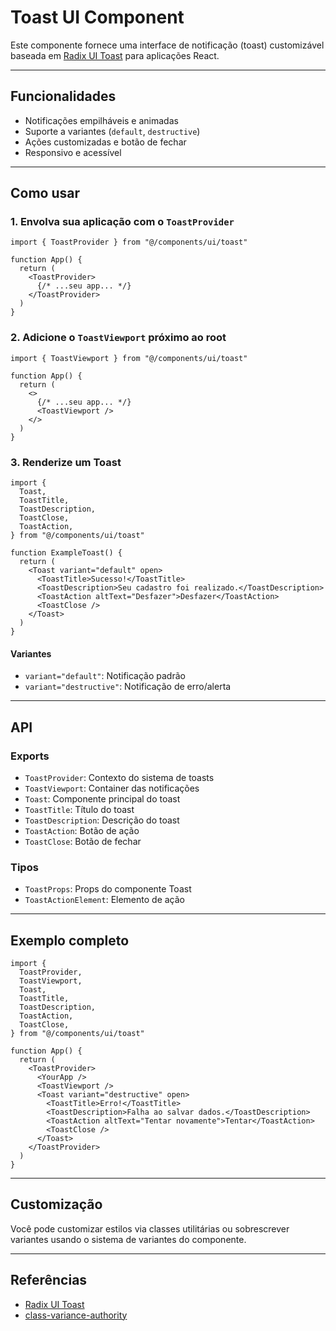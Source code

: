 # Toast UI Component

Este componente fornece uma interface de notificação (toast) customizável baseada em [Radix UI Toast](https://www.radix-ui.com/primitives/docs/components/toast) para aplicações React.

---

## Funcionalidades

- Notificações empilháveis e animadas
- Suporte a variantes (`default`, `destructive`)
- Ações customizadas e botão de fechar
- Responsivo e acessível

---

## Como usar

### 1. Envolva sua aplicação com o `ToastProvider`

```tsx
import { ToastProvider } from "@/components/ui/toast"

function App() {
  return (
    <ToastProvider>
      {/* ...seu app... */}
    </ToastProvider>
  )
}
```

### 2. Adicione o `ToastViewport` próximo ao root

```tsx
import { ToastViewport } from "@/components/ui/toast"

function App() {
  return (
    <>
      {/* ...seu app... */}
      <ToastViewport />
    </>
  )
}
```

### 3. Renderize um Toast

```tsx
import {
  Toast,
  ToastTitle,
  ToastDescription,
  ToastClose,
  ToastAction,
} from "@/components/ui/toast"

function ExampleToast() {
  return (
    <Toast variant="default" open>
      <ToastTitle>Sucesso!</ToastTitle>
      <ToastDescription>Seu cadastro foi realizado.</ToastDescription>
      <ToastAction altText="Desfazer">Desfazer</ToastAction>
      <ToastClose />
    </Toast>
  )
}
```

#### Variantes

- `variant="default"`: Notificação padrão
- `variant="destructive"`: Notificação de erro/alerta

---

## API

### Exports

- `ToastProvider`: Contexto do sistema de toasts
- `ToastViewport`: Container das notificações
- `Toast`: Componente principal do toast
- `ToastTitle`: Título do toast
- `ToastDescription`: Descrição do toast
- `ToastAction`: Botão de ação
- `ToastClose`: Botão de fechar

### Tipos

- `ToastProps`: Props do componente Toast
- `ToastActionElement`: Elemento de ação

---

## Exemplo completo

```tsx
import {
  ToastProvider,
  ToastViewport,
  Toast,
  ToastTitle,
  ToastDescription,
  ToastAction,
  ToastClose,
} from "@/components/ui/toast"

function App() {
  return (
    <ToastProvider>
      <YourApp />
      <ToastViewport />
      <Toast variant="destructive" open>
        <ToastTitle>Erro!</ToastTitle>
        <ToastDescription>Falha ao salvar dados.</ToastDescription>
        <ToastAction altText="Tentar novamente">Tentar</ToastAction>
        <ToastClose />
      </Toast>
    </ToastProvider>
  )
}
```

---

## Customização

Você pode customizar estilos via classes utilitárias ou sobrescrever variantes usando o sistema de variantes do componente.

---

## Referências

- [Radix UI Toast](https://www.radix-ui.com/primitives/docs/components/toast)
- [class-variance-authority](https://cva.style/docs)